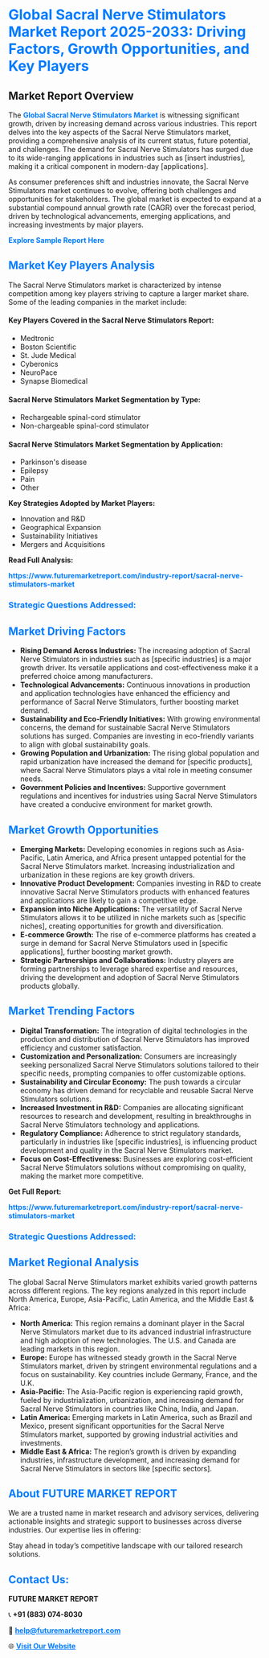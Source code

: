 <h1 style="color: #007BFF;">Global Sacral Nerve Stimulators Market Report 2025-2033: Driving Factors, Growth Opportunities, and Key Players</h1>

<section id="overview">
<h2>Market Report Overview</h2>
<p>The <a href="https://www.futuremarketreport.com/industry-report/sacral-nerve-stimulators-market" style="color: #007BFF; text-decoration: none;"><strong>Global Sacral Nerve Stimulators Market</strong></a> is witnessing significant growth, driven by increasing demand across various industries. This report delves into the key aspects of the Sacral Nerve Stimulators market, providing a comprehensive analysis of its current status, future potential, and challenges. The demand for Sacral Nerve Stimulators has surged due to its wide-ranging applications in industries such as [insert industries], making it a critical component in modern-day [applications].</p>
<p>As consumer preferences shift and industries innovate, the Sacral Nerve Stimulators market continues to evolve, offering both challenges and opportunities for stakeholders. The global market is expected to expand at a substantial compound annual growth rate (CAGR) over the forecast period, driven by technological advancements, emerging applications, and increasing investments by major players.</p>
</section>

<section id="overview">
<p><a href="https://www.futuremarketreport.com/request-sample/reportId=90004" style="color: #007BFF; text-decoration: none;"><strong>Explore Sample Report Here</strong></a></p>
</section>

<section id="key-players">
<h2 style="color: #007BFF;">Market Key Players Analysis</h2>
<p>The Sacral Nerve Stimulators market is characterized by intense competition among key players striving to capture a larger market share. Some of the leading companies in the market include:</p>
<h4>Key Players Covered in the Sacral Nerve Stimulators Report:</h4>
<ul><li>Medtronic</li><li>Boston Scientific</li><li>St. Jude Medical</li><li>Cyberonics</li><li>NeuroPace</li><li>Synapse Biomedical</li></ul>
<h4>Sacral Nerve Stimulators Market Segmentation by Type:</h4>
<ul><li>Rechargeable spinal-cord stimulator</li><li>Non-chargeable spinal-cord stimulator</li></ul>

<h4>Sacral Nerve Stimulators Market Segmentation by Application:</h4>
<ul><li>Parkinson&#039;s disease</li><li>Epilepsy</li><li>Pain</li><li>Other</li></ul>
<p><strong>Key Strategies Adopted by Market Players:</strong></p>
<ul>
<li>Innovation and R&D</li>
<li>Geographical Expansion</li>
<li>Sustainability Initiatives</li>
<li>Mergers and Acquisitions</li>
</ul>
</section>

<section>
<p><strong>Read Full Analysis: </strong></p><a href="https://www.futuremarketreport.com/industry-report/sacral-nerve-stimulators-market" style="color: #007BFF; text-decoration: none;"><strong>https://www.futuremarketreport.com/industry-report/sacral-nerve-stimulators-market</strong></a>
<h3 style="color: #007BFF;">Strategic Questions Addressed:</h3>
</section>

<section id="driving-factors">
<h2 style="color: #007BFF;">Market Driving Factors</h2>
<ul>
<li><strong>Rising Demand Across Industries:</strong> The increasing adoption of Sacral Nerve Stimulators in industries such as [specific industries] is a major growth driver. Its versatile applications and cost-effectiveness make it a preferred choice among manufacturers.</li>
<li><strong>Technological Advancements:</strong> Continuous innovations in production and application technologies have enhanced the efficiency and performance of Sacral Nerve Stimulators, further boosting market demand.</li>
<li><strong>Sustainability and Eco-Friendly Initiatives:</strong> With growing environmental concerns, the demand for sustainable Sacral Nerve Stimulators solutions has surged. Companies are investing in eco-friendly variants to align with global sustainability goals.</li>
<li><strong>Growing Population and Urbanization:</strong> The rising global population and rapid urbanization have increased the demand for [specific products], where Sacral Nerve Stimulators plays a vital role in meeting consumer needs.</li>
<li><strong>Government Policies and Incentives:</strong> Supportive government regulations and incentives for industries using Sacral Nerve Stimulators have created a conducive environment for market growth.</li>
</ul>
</section>

<section id="growth-opportunities">
<h2 style="color: #007BFF;">Market Growth Opportunities</h2>
<ul>
<li><strong>Emerging Markets:</strong> Developing economies in regions such as Asia-Pacific, Latin America, and Africa present untapped potential for the Sacral Nerve Stimulators market. Increasing industrialization and urbanization in these regions are key growth drivers.</li>
<li><strong>Innovative Product Development:</strong> Companies investing in R&D to create innovative Sacral Nerve Stimulators products with enhanced features and applications are likely to gain a competitive edge.</li>
<li><strong>Expansion into Niche Applications:</strong> The versatility of Sacral Nerve Stimulators allows it to be utilized in niche markets such as [specific niches], creating opportunities for growth and diversification.</li>
<li><strong>E-commerce Growth:</strong> The rise of e-commerce platforms has created a surge in demand for Sacral Nerve Stimulators used in [specific applications], further boosting market growth.</li>
<li><strong>Strategic Partnerships and Collaborations:</strong> Industry players are forming partnerships to leverage shared expertise and resources, driving the development and adoption of Sacral Nerve Stimulators products globally.</li>
</ul>
</section>

<section id="trending-factors">
<h2 style="color: #007BFF;">Market Trending Factors</h2>
<ul>
<li><strong>Digital Transformation:</strong> The integration of digital technologies in the production and distribution of Sacral Nerve Stimulators has improved efficiency and customer satisfaction.</li>
<li><strong>Customization and Personalization:</strong> Consumers are increasingly seeking personalized Sacral Nerve Stimulators solutions tailored to their specific needs, prompting companies to offer customizable options.</li>
<li><strong>Sustainability and Circular Economy:</strong> The push towards a circular economy has driven demand for recyclable and reusable Sacral Nerve Stimulators solutions.</li>
<li><strong>Increased Investment in R&D:</strong> Companies are allocating significant resources to research and development, resulting in breakthroughs in Sacral Nerve Stimulators technology and applications.</li>
<li><strong>Regulatory Compliance:</strong> Adherence to strict regulatory standards, particularly in industries like [specific industries], is influencing product development and quality in the Sacral Nerve Stimulators market.</li>
<li><strong>Focus on Cost-Effectiveness:</strong> Businesses are exploring cost-efficient Sacral Nerve Stimulators solutions without compromising on quality, making the market more competitive.</li>
</ul>
</section>

<section>
<p><strong>Get Full Report: </strong></p><a href="https://www.futuremarketreport.com/industry-report/sacral-nerve-stimulators-market" style="color: #007BFF; text-decoration: none;"><strong>https://www.futuremarketreport.com/industry-report/sacral-nerve-stimulators-market</strong></a>
<h3 style="color: #007BFF;">Strategic Questions Addressed:</h3>
</section>


<section id="regional-analysis">
<h2 style="color: #007BFF;">Market Regional Analysis</h2>
<p>The global Sacral Nerve Stimulators market exhibits varied growth patterns across different regions. The key regions analyzed in this report include North America, Europe, Asia-Pacific, Latin America, and the Middle East & Africa:</p>
<ul>
<li><strong>North America:</strong> This region remains a dominant player in the Sacral Nerve Stimulators market due to its advanced industrial infrastructure and high adoption of new technologies. The U.S. and Canada are leading markets in this region.</li>
<li><strong>Europe:</strong> Europe has witnessed steady growth in the Sacral Nerve Stimulators market, driven by stringent environmental regulations and a focus on sustainability. Key countries include Germany, France, and the U.K.</li>
<li><strong>Asia-Pacific:</strong> The Asia-Pacific region is experiencing rapid growth, fueled by industrialization, urbanization, and increasing demand for Sacral Nerve Stimulators in countries like China, India, and Japan.</li>
<li><strong>Latin America:</strong> Emerging markets in Latin America, such as Brazil and Mexico, present significant opportunities for the Sacral Nerve Stimulators market, supported by growing industrial activities and investments.</li>
<li><strong>Middle East & Africa:</strong> The region’s growth is driven by expanding industries, infrastructure development, and increasing demand for Sacral Nerve Stimulators in sectors like [specific sectors].</li>
</ul>
</section>

<footer>
<h2 style="color: #007BFF;">About FUTURE MARKET REPORT</h2>
<p>We are a trusted name in market research and advisory services, delivering actionable insights and strategic support to businesses across diverse industries. Our expertise lies in offering:</p>

<p>Stay ahead in today’s competitive landscape with our tailored research solutions.</p>

<h2 style="color: #007BFF;">Contact Us:</h2>
<p><strong>FUTURE MARKET REPORT</strong></p>
<p>📞 <strong>+91 (883) 074-8030</strong></p>
<p>📧 <strong><a href="mailto:help@futuremarketreport.com" style="color: #007BFF;">help@futuremarketreport.com</a></strong></p>
<p>🌐 <strong><a href="https://www.futuremarketreport.com/" style="color: #007BFF;">Visit Our Website</a></strong></p>
</footer>